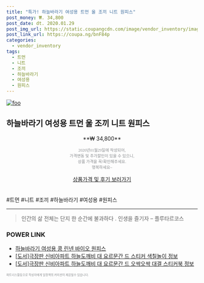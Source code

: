 ```yaml
--- 
title: "특가! 하늘바라기 여성용 트먼 울 조끼 니트 원피스" 
post_money: ₩. 34,800 
post_date: dt. 2020.01.29 
post_img_url: https://static.coupangcdn.com/image/vendor_inventory/images/2018/10/17/11/4/dd3dea1c-608b-4fe5-acb2-f0894dd7d913.jpg 
post_link_url: https://coupa.ng/bnF84p 
categories: 
  - vendor_inventory 
tags: 
  - 트먼 
  - 니트 
  - 조끼 
  - 하늘바라기 
  - 여성용 
  - 원피스 
--- 
```

[![foo](https://static.coupangcdn.com/image/vendor_inventory/images/2018/10/17/11/4/dd3dea1c-608b-4fe5-acb2-f0894dd7d913.jpg)](https://coupa.ng/bnF84p) 

## 하늘바라기 여성용 트먼 울 조끼 니트 원피스 
<p style="text-align: center;">**₩ 34,800**</p> 
<p style="text-align: center;"><span style="color: #898c8f; font-family: Georgia,Times,serif; font-size: 0.75em;">2020년01월29일에 작성되어, <br>가격변동 및 추가할인이 있을 수 있으니,<br> 상품 가격을 꼭!확인해주세요.<br>행복하세요~</span> 
</p>	 
<div markdown="0" style="text-align: center;"><a href="https://coupa.ng/bnF84p" class="btn btn--success">상품가격 및 후기 보러가기</a></div> 
<br><br> 
  #트먼 #니트 #조끼 #하늘바라기 #여성용 #원피스 
<hr> 

> 인간의 삶 전체는 단지 한 순간에 불과하다 . 인생을 즐기자 – 플루타르코스 


### POWER LINK

* <a href="https://blog.naver.com/fasyy4321/221785789696" target="_blank">하늘바라기 여성용 콩 린넨 바이오 원피스</a>
* <a href="https://blog.naver.com/santokki14/221775359383" target="_blank">[도서]극장판 신비아파트 하늘도깨비 대 요르문간 드 스티커 색칠놀이 정보</a>
* <a href="https://blog.naver.com/fasyy4321/221773926744" target="_blank">[도서]극장판 신비아파트 하늘도깨비 대 요르문간 드 오싹오싹 대결 스티커북 정보</a>

<span style="color: #898c8f; font-family: Georgia,Times,serif; font-size: 0.55em;">파트너스활동으로 작성자에게 일정액의 커미션이 제공될수 있습니다.</span> 
